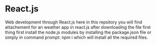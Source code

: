 # React.js
Web development through React.js
here in this repsitory you will find attachement for an weather app in react.js 
after downloading the file
first thing first install the node.js modules by installing the package.json file
or simply in command prompt: npm i
which will install all the required files.
